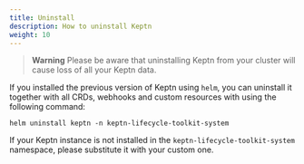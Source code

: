 ```yaml
---
title: Uninstall
description: How to uninstall Keptn
weight: 10
---
```


> **Warning**
Please be aware that uninstalling Keptn from your cluster
will cause loss of all your Keptn data.

If you installed the previous version of Keptn using `helm`,
you can uninstall it together with all CRDs, webhooks and
custom resources with using the following command:

```shell
helm uninstall keptn -n keptn-lifecycle-toolkit-system
```

If your Keptn instance is not installed in the
`keptn-lifecycle-toolkit-system` namespace, please substitute
it with your custom one.
